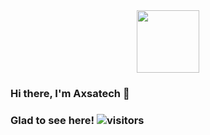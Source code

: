 <div id="header" align="center">
<img src="https://media.giphy.com/media/M9gbBd9nbDrOTu1Mqx/giphy.gif" width="100"/>
</div>

### Hi there, I'm Axsatech 👋

<!--
**axsatech/Axsatech** is a ✨ _special_ ✨ repository because its `README.md` (this file) appears on your GitHub profile.

Here are some ideas to get you started:

- Instargam
- 🌱 I’m currently learning ...
- 👯 I’m looking to collaborate on ...
- 🤔 I’m looking for help with ...
- 💬 Ask me about ...
- 📫 How to reach me: ...
- 😄 Pronouns: ...
- ⚡ Fun fact: ...
-->
### Glad to see here!    ![visitors](https://visitor-badge.glitch.me/badge?page_id=page.id)




